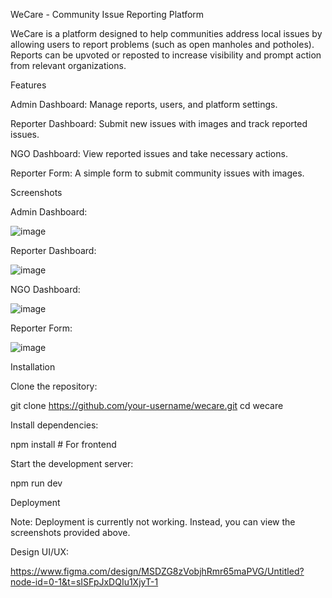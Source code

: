 WeCare - Community Issue Reporting Platform

WeCare is a platform designed to help communities address local issues by allowing users to report problems (such as open manholes and potholes). Reports can be upvoted or reposted to increase visibility and prompt action from relevant organizations.

Features

Admin Dashboard: Manage reports, users, and platform settings.

Reporter Dashboard: Submit new issues with images and track reported issues.

NGO Dashboard: View reported issues and take necessary actions.

Reporter Form: A simple form to submit community issues with images.

Screenshots

Admin Dashboard: 

![image](https://github.com/user-attachments/assets/563d6d9b-9c09-413b-8afb-215e75eed02a)

Reporter Dashboard: 

![image](https://github.com/user-attachments/assets/184e76c6-a151-4f06-b693-f834aa8e62a7)

NGO Dashboard:

![image](https://github.com/user-attachments/assets/4229811e-8743-4e71-9b61-0122f5839363)

Reporter Form:

![image](https://github.com/user-attachments/assets/34bbdc57-2596-40fb-977b-f80def1bd370)


Installation

Clone the repository:

git clone https://github.com/your-username/wecare.git
cd wecare

Install dependencies:

npm install  # For frontend

Start the development server:

npm run dev

Deployment

Note: Deployment is currently not working. Instead, you can view the screenshots provided above.

Design UI/UX:

https://www.figma.com/design/MSDZG8zVobjhRmr65maPVG/Untitled?node-id=0-1&t=sISFpJxDQIu1XjyT-1
